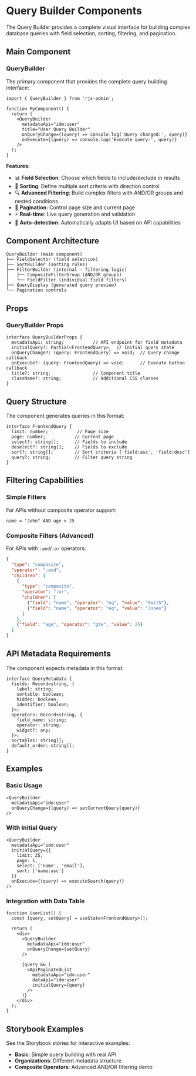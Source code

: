 # Query Builder Components

The Query Builder provides a complete visual interface for building complex database queries with field selection, sorting, filtering, and pagination.

## Main Component

### QueryBuilder

The primary component that provides the complete query building interface:

```tsx
import { QueryBuilder } from 'rjs-admin';

function MyComponent() {
  return (
    <QueryBuilder
      metadataApi="idm:user"
      title="User Query Builder"
      onQueryChange={(query) => console.log('Query changed:', query)}
      onExecute={(query) => console.log('Execute query:', query)}
    />
  );
}
```

**Features:**
- 📊 **Field Selection**: Choose which fields to include/exclude in results
- 🔄 **Sorting**: Define multiple sort criteria with direction control
- 🔍 **Advanced Filtering**: Build complex filters with AND/OR groups and nested conditions
- 📄 **Pagination**: Control page size and current page
- ⚡ **Real-time**: Live query generation and validation
- 🎯 **Auto-detection**: Automatically adapts UI based on API capabilities

## Component Architecture

```
QueryBuilder (main component)
├── FieldSelector (field selection)
├── SortBuilder (sorting rules)
├── FilterBuilder (internal - filtering logic)
│   ├── CompositeFilterGroup (AND/OR groups)
│   └── FieldFilter (individual field filters)
├── QueryDisplay (generated query preview)
└── Pagination controls
```

## Props

### QueryBuilder Props

```tsx
interface QueryBuilderProps {
  metadataApi: string;           // API endpoint for field metadata
  initialQuery?: Partial<FrontendQuery>;  // Initial query state
  onQueryChange?: (query: FrontendQuery) => void;  // Query change callback
  onExecute?: (query: FrontendQuery) => void;      // Execute button callback
  title?: string;                // Component title
  className?: string;            // Additional CSS classes
}
```

## Query Structure

The component generates queries in this format:

```tsx
interface FrontendQuery {
  limit: number;           // Page size
  page: number;           // Current page
  select?: string[];      // Fields to include
  deselect?: string[];    // Fields to exclude
  sort?: string[];        // Sort criteria ['field:asc', 'field:desc']
  query?: string;         // Filter query string
}
```

## Filtering Capabilities

### Simple Filters
For APIs without composite operator support:
```
name = "John" AND age > 25
```

### Composite Filters (Advanced)
For APIs with `:and`/`:or` operators:
```json
{
  "type": "composite",
  "operator": ":and",
  "children": [
    {
      "type": "composite", 
      "operator": ":or",
      "children": [
        {"field": "name", "operator": "eq", "value": "Smith"},
        {"field": "name", "operator": "eq", "value": "Jones"}
      ]
    },
    {"field": "age", "operator": "gte", "value": 25}
  ]
}
```

## API Metadata Requirements

The component expects metadata in this format:

```tsx
interface QueryMetadata {
  fields: Record<string, {
    label: string;
    sortable: boolean;
    hidden: boolean;
    identifier: boolean;
  }>;
  operators: Record<string, {
    field_name: string;
    operator: string;
    widget?: any;
  }>;
  sortables: string[];
  default_order: string[];
}
```

## Examples

### Basic Usage
```tsx
<QueryBuilder
  metadataApi="idm:user"
  onQueryChange={(query) => setCurrentQuery(query)}
/>
```

### With Initial Query
```tsx
<QueryBuilder
  metadataApi="idm:user"
  initialQuery={{
    limit: 25,
    page: 1,
    select: ['name', 'email'],
    sort: ['name:asc']
  }}
  onExecute={(query) => executeSearch(query)}
/>
```

### Integration with Data Table
```tsx
function UserList() {
  const [query, setQuery] = useState<FrontendQuery>();
  
  return (
    <div>
      <QueryBuilder
        metadataApi="idm:user"
        onQueryChange={setQuery}
      />
      
      {query && (
        <ApiPaginatedList
          metadataApi="idm:user"
          dataApi="idm:user"
          initialQuery={query}
        />
      )}
    </div>
  );
}
```

## Storybook Examples

See the Storybook stories for interactive examples:
- **Basic**: Simple query building with real API
- **Organizations**: Different metadata structure
- **Composite Operators**: Advanced AND/OR filtering demo 
